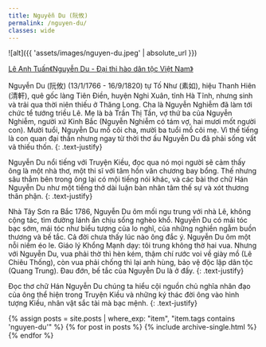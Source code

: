 ```yaml
---
title: Nguyễn Du (阮攸)
permalink: /nguyen-du/
classes: wide
---
```


![alt]({{ 'assets/images/nguyen-du.jpeg' | absolute_url }})
> <cite>
<a target="_blank" href="http://nguyendu.org.vn/vi/-nguyen-du---dai-thi-hao-dan-toc-viet-nam--FB689E800066581BBE66B1B8F8106905.html/i1439363111155/6/8">
Lê Anh Tuấn《Nguyễn Du - Đại thi hào dân tộc Việt Nam》
</a>
</cite>

Nguyễn Du (阮攸) (13/1/1766 - 16/9/1820) tự Tố Như (素如), hiệu Thanh Hiên (清軒), quê gốc làng Tiên Điền, huyện Nghi Xuân, tỉnh Hà Tĩnh, nhưng sinh và trải qua thời niên thiếu ở Thăng Long. Cha là Nguyễn Nghiễm đã làm tới chức tể tướng triều Lê. Mẹ là bà Trần Thị Tần, vợ thứ ba của Nguyễn Nghiễm, người xứ Kinh Bắc (Nguyễn Nghiễm có tám vợ, hai mươi mốt người con). Mười tuổi, Nguyễn Du mồ côi cha, mười ba tuổi mồ côi mẹ. Vì thế tiếng là con quan đại thần nhưng ngay từ thời thơ ấu Nguyễn Du đã phải sống vất vả thiếu thốn.
{: .text-justify}

Nguyễn Du nổi tiếng với Truyện Kiều, đọc qua nó mọi người sẽ cảm thấy ông là một nhà thơ, một thi sĩ với tâm hồn văn chương bay bổng. Thế nhưng sâu thẳm bên trong ông lại có mội tiếng nói khác, và các bài thơ chữ Hán Nguyễn Du như một tiếng thở dài luận bàn nhân tâm thế sự và xót thương thân phận.
{: .text-justify}

Nhà Tây Sơn ra Bắc 1786, Nguyễn Du ôm mối ngu trung với nhà Lê, không cộng tác, tìm đường lánh ẩn chịu sống nghèo khổ. Nguyễn Du có mái tóc bạc sớm, mái tóc như biểu tượng của lo nghĩ, của những nghiền ngẫm buồn thương và bế tắc. Cả đời chưa thấy lúc nào ông đắc ý. Nguyễn Du ôm một nỗi niềm éo le. Giáo lý Khổng Mạnh dạy: tôi trung không thờ hai vua. Nhưng với Nguyễn Du, vua phải thờ thì hèn kém, thậm chí rước voi về giày mồ (Lê Chiêu Thống), còn vua phải chống thì lại anh hùng, bảo vệ độc lập dân tộc (Quang Trung). Đau đớn, bế tắc của Nguyễn Du là ở đấy.
{: .text-justify}

Đọc thơ chữ Hán Nguyễn Du chúng ta hiểu cội nguồn chủ nghĩa nhân đạo của ông thể hiện trong Truyện Kiều và những ký thác đời ông vào hình tượng Kiều, nhân vật sắc tài mà bạc mệnh.
{: .text-justify}

{% assign posts = site.posts | where_exp: "item", "item.tags contains 'nguyen-du'" %}
{% for post in posts %}
  {% include archive-single.html %}
{% endfor %}